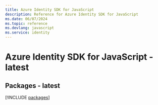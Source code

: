 ```yaml
---
title: Azure Identity SDK for JavaScript
description: Reference for Azure Identity SDK for JavaScript
ms.date: 06/07/2024
ms.topic: reference
ms.devlang: javascript
ms.service: identity
---
```

# Azure Identity SDK for JavaScript - latest
## Packages - latest
[!INCLUDE [packages](identity-index.md)]